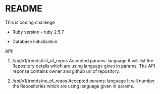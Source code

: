 # README

This is coding challenge 
* Ruby version - ruby 2.5.7

* Database initialization

API:
1. /api/v1/trends/list_of_repos
	Accepted params: language
	It will list the Repository details which are using language given in params. 
	The API reponse contains owner and github url of repository.

2. /api/v1/trends/no_of_repos
	Accepted params: language
	It will number the Repositories which are using language given in params. 
